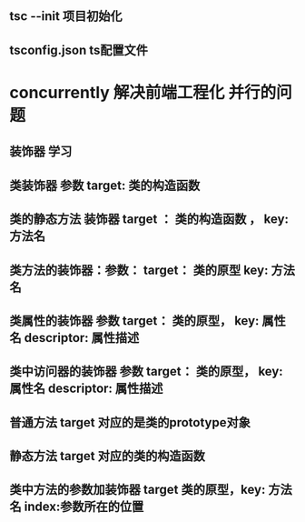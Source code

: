 <!-- tsc 学习 -->
## tsc --init 项目初始化
## tsconfig.json ts配置文件
# concurrently 解决前端工程化 并行的问题
## 装饰器 学习
## 类装饰器 参数 target: 类的构造函数
## 类的静态方法 装饰器 target ： 类的构造函数 ， key: 方法名
## 类方法的装饰器：参数： target： 类的原型 key: 方法名
## 类属性的装饰器 参数 target： 类的原型， key: 属性名 descriptor: 属性描述
## 类中访问器的装饰器 参数 target： 类的原型， key: 属性名 descriptor: 属性描述
## 普通方法 target 对应的是类的prototype对象
## 静态方法 target 对应的类的构造函数
## 类中方法的参数加装饰器 target 类的原型，key: 方法名 index:参数所在的位置